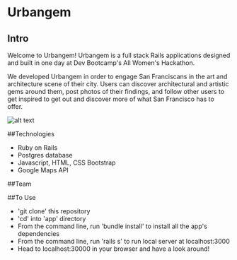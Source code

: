 # Urbangem

## Intro
Welcome to Urbangem! Urbangem is a full stack Rails applications designed and built in one day at Dev Bootcamp's All Women's Hackathon. 

We developed Urbangem in order to engage San Franciscans in the art and architecture scene of their city. Users can discover architectural and artistic gems around them, post photos of their findings, and follow other users to get inspired to get out and discover more of what San Francisco has to offer.


![alt text](https://cloud.githubusercontent.com/assets/13695123/18447954/a9606d22-78dd-11e6-9a60-0f965cb6df3a.jpg")




##Technologies
- Ruby on Rails
- Postgres database
- Javascript, HTML, CSS Bootstrap
- Google Maps API

##Team

##To Use
- 'git clone' this repository
- 'cd' into 'app' directory
- From the command line, run 'bundle install' to install all the app's dependencies
- From the command line, run 'rails s' to run local server at localhost:3000
- Head to localhost:30000 in your browser and have a look around!
